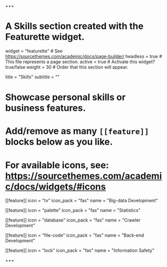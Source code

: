 +++
# A Skills section created with the Featurette widget.
widget = "featurette"  # See https://sourcethemes.com/academic/docs/page-builder/
headless = true  # This file represents a page section.
active = true  # Activate this widget? true/false
weight = 30  # Order that this section will appear.

title = "Skills"
subtitle = ""

# Showcase personal skills or business features.
# 
# Add/remove as many `[[feature]]` blocks below as you like.
# 
# For available icons, see: https://sourcethemes.com/academic/docs/widgets/#icons



[[feature]]
  icon = "tv"
  icon_pack = "fas"
  name = "Big-data Development"


[[feature]]
  icon = "palette"
  icon_pack = "fas"
  name = "Statistics"


[[feature]]
  icon = "database"
  icon_pack = "fas"
  name = "Crawler Development"
  
[[feature]]
  icon = "file-code"
  icon_pack = "fas"
  name = "Back-end Development"

[[feature]]
  icon = "lock"
  icon_pack = "fas"
  name = "Information Safety"


+++
